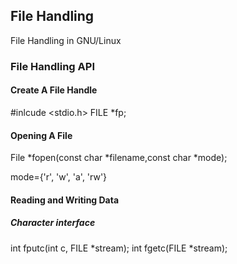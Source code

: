 ## File Handling

File Handling in GNU/Linux

### File Handling API

#### Create A File Handle

#inlcude <stdio.h>
FILE *fp;

#### Opening A File

File *fopen(const char *filename,const char *mode);

mode={'r', 'w', 'a', 'rw'}

#### Reading and Writing Data

##### Character interface

int fputc(int c, FILE *stream);
int fgetc(FILE *stream);




